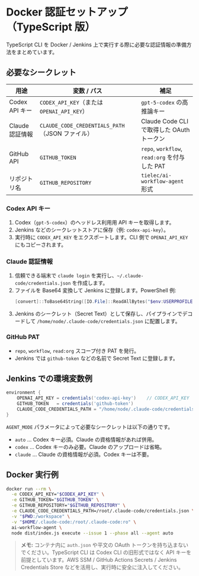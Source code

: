 # Docker 認証セットアップ（TypeScript 版）

TypeScript CLI を Docker / Jenkins 上で実行する際に必要な認証情報の準備方法をまとめています。

## 必要なシークレット

| 用途 | 変数 / パス | 補足 |
|------|-------------|------|
| Codex API キー | `CODEX_API_KEY`（または `OPENAI_API_KEY`） | `gpt-5-codex` の高推論キー |
| Claude 認証情報 | `CLAUDE_CODE_CREDENTIALS_PATH`（JSON ファイル） | Claude Code CLI で取得した OAuth トークン |
| GitHub API | `GITHUB_TOKEN` | `repo`, `workflow`, `read:org` を付与した PAT |
| リポジトリ名 | `GITHUB_REPOSITORY` | `tielec/ai-workflow-agent` 形式 |

### Codex API キー

1. Codex（`gpt-5-codex`）のヘッドレス利用用 API キーを取得します。
2. Jenkins などのシークレットストアに保存（例: `codex-api-key`）。
3. 実行時に `CODEX_API_KEY` をエクスポートします。CLI 側で `OPENAI_API_KEY` にもコピーされます。

### Claude 認証情報

1. 信頼できる端末で `claude login` を実行し、`~/.claude-code/credentials.json` を作成します。
2. ファイルを Base64 変換して Jenkins に登録します。PowerShell 例:
   ```powershell
   [convert]::ToBase64String([IO.File]::ReadAllBytes("$env:USERPROFILE\.claude-code\credentials.json"))
   ```
3. Jenkins のシークレット（Secret Text）として保存し、パイプラインでデコードして `/home/node/.claude-code/credentials.json` に配置します。

### GitHub PAT

- `repo`, `workflow`, `read:org` スコープ付き PAT を発行。
- Jenkins では `github-token` などの名前で Secret Text に登録します。

## Jenkins での環境変数例

```groovy
environment {
    OPENAI_API_KEY = credentials('codex-api-key')    // CODEX_API_KEY として再利用
    GITHUB_TOKEN   = credentials('github-token')
    CLAUDE_CODE_CREDENTIALS_PATH = "/home/node/.claude-code/credentials.json"
}
```

`AGENT_MODE` パラメータによって必要なシークレットは以下の通りです。

- `auto` … Codex キー必須。Claude の資格情報があれば併用。
- `codex` … Codex キーのみ必要。Claude のアップロードは省略。
- `claude` … Claude の資格情報が必須。Codex キーは不要。

## Docker 実行例

```bash
docker run --rm \
  -e CODEX_API_KEY="$CODEX_API_KEY" \
  -e GITHUB_TOKEN="$GITHUB_TOKEN" \
  -e GITHUB_REPOSITORY="$GITHUB_REPOSITORY" \
  -e CLAUDE_CODE_CREDENTIALS_PATH=/root/.claude-code/credentials.json \
  -v "$PWD:/workspace" \
  -v "$HOME/.claude-code:/root/.claude-code:ro" \
  ai-workflow-agent \
  node dist/index.js execute --issue 1 --phase all --agent auto
```

> **メモ:** コンテナ内に `auth.json` や平文の OAuth トークンを持ち込まないでください。TypeScript CLI は Codex CLI の旧形式ではなく API キーを前提としています。AWS SSM / GitHub Actions Secrets / Jenkins Credentials Store などを活用し、実行時に安全に注入してください。
